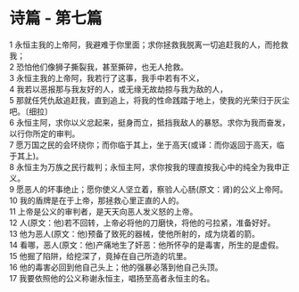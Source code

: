 # 诗篇 - 第七篇
  
 1 永恒主我的上帝阿，我避难于你里面；求你拯救我脱离一切追赶我的人，而抢救我；  
 2 恐怕他们像狮子撕裂我，甚至撕碎，也无人抢救。  
 3 永恒主我的上帝阿，我若行了这事，我手中若有不义，  
 4 我若以恶报那与我友好的人，或无缘无故劫掠与我为敌的人，  
 5 那就任凭仇敌追赶我，直到追上，将我的性命践踏于地上，使我的光荣归于灰尘吧。〔细拉〕  
 6 永恒主阿，求你以义忿起来，挺身而立，抵挡我敌人的暴怒。求你为我而奋发，以行你所定的审判。  
 7 愿万国之民的会环绕你；而你临于其上，坐于高天(或译：而你返回于高天，临于其上)。  
 8 永恒主为万族之民行裁判；永恒主阿，求你按我的理直按我心中的纯全为我申正义。  
 9 愿恶人的坏事绝止；愿你使义人坚立着，察验人心肠(原文：肾)的公义上帝阿。  
 10 我的盾牌是在于上帝，那拯救心里正直的人的。  
 11 上帝是公义的审判者，是天天向恶人发义怒的上帝。  
 12 人(原文：他)若不回转，上帝必将他的刀磨快，将他的弓拉紧，准备好好。  
 13 他为恶人(原文：他)预备了致死的器械，使他所射的，成为烧着的箭。  
 14 看哪，恶人(原文：他)产痛地生了奸恶：他所怀孕的是毒害，所生的是虚假。  
 15 他掘了陷阱，给挖深了，竟掉在自己所造的坑里。  
 16 他的毒害必回到他自己头上；他的强暴必落到他自己头顶。  
 17 我要依照他的公义称谢永恒主，唱扬至高者永恒主的名。